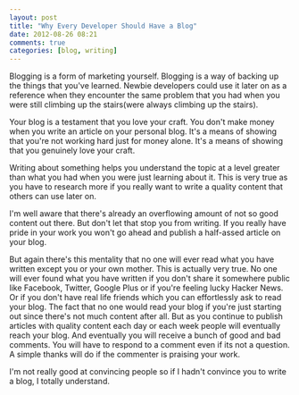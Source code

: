```yaml
---
layout: post
title: "Why Every Developer Should Have a Blog"
date: 2012-08-26 08:21
comments: true
categories: [blog, writing]
---
```


Blogging is a form of marketing yourself. Blogging is a way of backing up the things
that you've learned. Newbie developers could use it later on as a reference when they
encounter the same problem that you had when you were still climbing up the stairs(were always climbing up the stairs).
  
Your blog is a testament that you love your craft. You don't make money when you write an article
on your personal blog. It's a means of showing that you're not working hard just for money alone.
It's a means of showing that you genuinely love your craft.

Writing about something helps you understand the topic at a level greater than what you had when
you were just learning about it. This is very true as you have to research more if you really want to
write a quality content that others can use later on.

I'm well aware that there's already an overflowing amount of not so good content out there. 
But don't let that stop you from writing. If you really have pride in your work you won't go ahead
and publish a half-assed article on your blog.

But again there's this mentality that no one will ever read what you have written except you or your own mother.
This is actually very true. No one will ever found what you have written if you don't share it somewhere public like 
Facebook, Twitter, Google Plus or if you're feeling lucky Hacker News. Or if you don't have real life friends which
you can effortlessly ask to read your blog.
The fact that no one would read your blog if you're just starting out since there's not much content after all. But
as you continue to publish articles with quality content each day or each week people will eventually reach your blog.
And eventually you will receive a bunch of good and bad comments. You will have to respond to a comment even if its not
a question. A simple thanks will do if the commenter is praising your work.

I'm not really good at convincing people so if I hadn't convince you to write a blog, I totally understand.